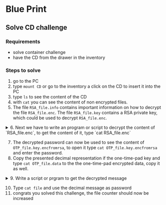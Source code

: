 # Blue Print

## Solve CD challenge

### Requirements

- solve container challenge
- have the CD from the drawer in the inventory

### Steps to solve

1. go to the PC
2. type `mount CD` or go to the inventory a click on the CD to insert it into the PC
3. type `ls` to see the content of the CD
4. with `cat` you can see the content of non encrypted files.
5. The file `RSA_file.info` contains important information on how to decrypt the file `RSA_file.enc`. The file `RSA_file.key` contains a RSA private key, which could be used to decrypt `RSA_file.enc`.  
<details><summary>6. Next we have to write an program or script to decrypt the content of `RSA_file.enc`, to get the content of it, type `cat RSA_file.enc`</summary>
<p>

  This is just an example of how to solve. [A running version of the script below, can be found on StackBlitz.](https://stackblitz.com/edit/js-duq9k8?file=index.js)
  
```js
 function rsaExample() {
  const n = 7085811221n;
  const d = 7085071307n;
  const encryptedMessages = [
    51191029n,
    2221684278n,
    1235109347n,
    5932720573n,
    5722816980n,
    407222931n,
    1597934719n,
    6297126078n,
    7002519417n,
  ];

  const secretKey = { d, n };
  console.log('Priv key decryption exponent: ' + Number(d));
  console.log('Priv key mod: ' + Number(n));
  console.log('Print all encrypted letters:');
  console.log(
    encryptedMessages.map(function (x) {
      return x.toString();
    })
  );

  var messages = encryptedMessages.map(function (c) {
    return decrypt(c, secretKey);
  });

  console.log(
    messages.map(function (x) {
      return x.toString();
    })
  );

  console.log(numberToText(messages));
}

function decrypt(c, secretKey) {
  const { d, n } = secretKey;

  const m = pow(c, d, n); //*/ c ** d % n;

  return m;
}

// Binary Exponentiation, because of large numbers...
function pow(a, b, n) {
  a = a % n;
  var result = 1n;
  var x = a;

  while (b > 0n) {
    var leastSignificantBit = b % 2n;
    b = b / 2n;

    if (leastSignificantBit == 1n) {
      result = result * x;
      result = result % n;
    }

    x = x * x;
    x = x % n;
  }
  return result;
}

function numberToText(numbers) {
  return numbers
    .map(function (x) {
      return String.fromCharCode(Number(x));
    })
    .join('');
}

rsaExample();

```

</p>
</details>

7. The decrypted password can now be used to see the content of `OTP_file.key.encfromrsa`, to open it type `cat OTP_file.key.encfromrsa` and enter the password.
8. Copy the presented decimal representation if the one-time-pad key and type `cat OTP_file.data` to the the one-time-pad encrypted data, copy it as well.

<details><summary>9. Write a script or prgram to get the decrypted message</summary>
<p>
  
  This is just an example of how to solve. [A running version of the script below, can be found on StackBlitz.](https://stackblitz.com/edit/js-25tea6?file=index.js)

```javascript
 function OTPExample() {
  const c = 33170895268295n;
  const k = 17025474858527n;
  const m = c ^ k;
  console.log('m: ' + m);
  console.log('k: ' + k);
  console.log('c: ' + c);
}
OTPExample();
```

</p>
</details>

10. Type `cat file` and use the decimal message as password
11. congrats you solved this challenge, the file counter should now be increased
